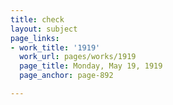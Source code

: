 ```yaml
---
title: check
layout: subject
page_links:
- work_title: '1919'
  work_url: pages/works/1919
  page_title: Monday, May 19, 1919
  page_anchor: page-892

---
```

